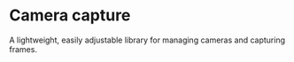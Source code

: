 # Camera capture

A lightweight, easily adjustable library for managing cameras and capturing frames.

